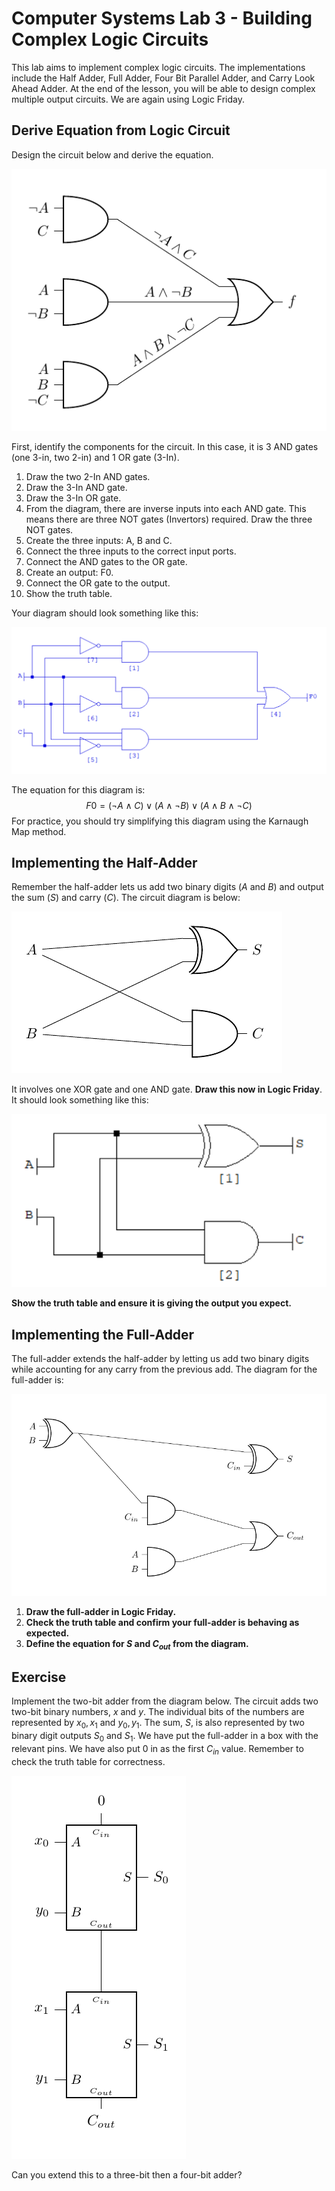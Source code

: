 # Computer Systems Lab 3 - Building Complex Logic Circuits

This lab aims to implement complex logic circuits. The implementations include the Half Adder, Full Adder, Four Bit Parallel Adder, and Carry Look Ahead Adder. At the end of the lesson, you will be able to design complex multiple output circuits. We are again using Logic Friday.

## Derive Equation from Logic Circuit

Design the circuit below and derive the equation.

![Logic circuit diagram](logic-diagram.png)

First, identify the components for the circuit. In this case, it is 3 AND gates (one 3-in, two 2-in) and 1 OR gate (3-In).

1. Draw the two 2-In AND gates.
2. Draw the 3-In AND gate.
3. Draw the 3-In OR gate.
4. From the diagram, there are inverse inputs into each AND gate. This means there are three NOT gates (Invertors) required. Draw the three NOT gates.
5. Create the three inputs: A, B and C.
6. Connect the three inputs to the correct input ports.
7. Connect the AND gates to the OR gate.
8. Create an output: F0.
9. Connect the OR gate to the output.
10. Show the truth table.

Your diagram should look something like this:

![Logic Friday logic diagram](logic-friday-diagram.png)

The equation for this diagram is:
$$
F0 = (\neg A \land C) \lor (A \land \neg B) \lor (A \land B \land \neg C)
$$
For practice, you should try simplifying this diagram using the Karnaugh Map method.

## Implementing the Half-Adder

Remember the half-adder lets us add two binary digits ($A$ and $B$) and output the sum ($S$) and carry ($C$). The circuit diagram is below:

![Half-adder](half-adder.png)

It involves one XOR gate and one AND gate. **Draw this now in Logic Friday**. It should look something like this:

![Logic Friday half-adder](logic-friday-half-adder.png)

**Show the truth table and ensure it is giving the output you expect.**

## Implementing the Full-Adder

The full-adder extends the half-adder by letting us add two binary digits while accounting for any carry from the previous add. The diagram for the full-adder is:

![Full-adder logic diagram](full-adder.png)

1. **Draw the full-adder in Logic Friday.**
2. **Check the truth table and confirm your full-adder is behaving as expected.**
3. **Define the equation for $S$ and $C_{out}$ from the diagram.**

## Exercise

Implement the two-bit adder from the diagram below. The circuit adds two two-bit binary numbers, $x$ and $y$. The individual bits of the numbers are represented by $x_0, x_1$ and $y_0, y_1$. The sum, $S$, is also represented by two binary digit outputs $S_0$ and $S_1$. We have put the full-adder in a box with the relevant pins. We have also put $0$ in as the first $C_{in}$ value. Remember to check the truth table for correctness.

![Two-bit adder](two-bit-adder.png)

Can you extend this to a three-bit then a four-bit adder?